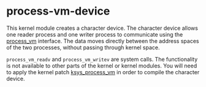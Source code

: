 # process-vm-device

This kernel module creates a character device. The character device allows
one reader process and one writer process to communicate using the
[process_vm](https://linux.die.net/man/2/process_vm_writev) interface.
The data moves directly between the address spaces of the two processes,
without passing through kernel space.

`process_vm_readv` and `process_vm_writev` are system calls. The functionality
is not available to other parts of the kernel or kernel modules. You will need
to apply the kernel patch
[ksys_process_vm](/process-vm-device/ksys_process_vm.patch) in order to
compile the character device.
